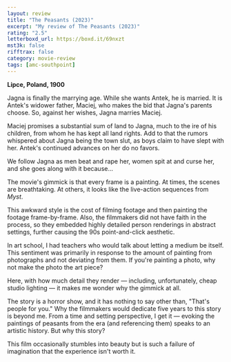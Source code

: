 ```yaml
---
layout: review
title: "The Peasants (2023)"
excerpt: "My review of The Peasants (2023)"
rating: "2.5"
letterboxd_url: https://boxd.it/69nxzt
mst3k: false
rifftrax: false
category: movie-review
tags: [amc-southpoint]
---
```


<b>Lipce, Poland, 1900</b>

Jagna is finally the marrying age. While she wants Antek, he is married. It is Antek's widower father, Maciej, who makes the bid that Jagna's parents choose. So, against her wishes, Jagna marries Maciej.

Maciej promises a substantial sum of land to Jagna, much to the ire of his children, from whom he has kept all land rights. Add to that the rumors whispered about Jagna being the town slut, as boys claim to have slept with her. Antek's continued advances on her do no favors.

We follow Jagna as men beat and rape her, women spit at and curse her, and she goes along with it because...

The movie's gimmick is that every frame is a painting. At times, the scenes are breathtaking. At others, it looks like the live-action sequences from <i>Myst</i>.

This awkward style is the cost of filming footage and then painting the footage frame-by-frame. Also, the filmmakers did not have faith in the process, so they embedded highly detailed person renderings in abstract settings, further causing the 90s point-and-click aesthetic.

In art school, I had teachers who would talk about letting a medium be itself. This sentiment was primarily in response to the amount of painting from photographs and not deviating from them. If you're painting a photo, why not make the photo the art piece?

Here, with how much detail they render — including, unfortunately, cheap studio lighting — it makes me wonder why the gimmick at all.

The story is a horror show, and it has nothing to say other than, "That's people for you." Why the filmmakers would dedicate five years to this story is beyond me. From a time and setting perspective, I get it — evoking the paintings of peasants from the era (and referencing them) speaks to an artistic history. But why this story?

This film occasionally stumbles into beauty but is such a failure of imagination that the experience isn't worth it.
